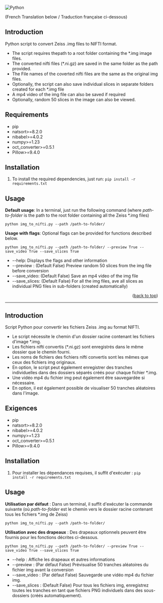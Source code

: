<a name="readme"></a>

<!-- [![Contributors][contributors-shield]][contributors-url] -->
![Python][python-shield]
<!-- [![Stargazers][stars-shield]][stars-url] -->

(French Translation below / Traduction française ci-dessous)
<!-- GETTING STARTED -->
## Introduction

Python script to convert Zeiss .img files to NIFTI format.
- The script requires thepath to a root folder containing the *.img image files.
- The converted nifti files (*.ni.gz) are saved in the same folder as the path provided.
- The File names of the coverted nifti files are the same as the original img files.
- Optionally, the script can also save individual slices in separate folders created for each *.img file
- A mp4 video of the img file can also be saved if required
- Optionally, random 50 slices in the image can also be viewed.

## Requirements
- pip
- natsort>=8.2.0
- nibabel>=4.0.2
- numpy>=1.23
- oct_converter>=0.5.1
- Pillow>=9.4.0

<!-- USAGE EXAMPLES -->
## Installation

1. To install the required dependencies, just run: `pip install -r requirements.txt`

## Usage

**Default usage**: In a terminal, just run the following command (where *path-to-folder* is the path to the root folder containing all the Zeiss *.img files)

 `python img_to_nifti.py --path /path-to-folder/`

**Usage with flags**: Optional flags can be provided for functions described below.

  `python img_to_nifti.py --path /path-to-folder/ --preview True --save_video True --save_slices True`

* --help: Displays the flags and other information
* --preview : (Default False) Preview random 50 slices from the img file before conversion
* --save_video: (Default False) Save an mp4 video of the img file
* --save_slices: (Default False) For all the img files, ave all slices as individual PNG files in sub-folders (created automatically)



<p align="right">(<a href="#readme-top">back to top</a>)</p>

---

## Introduction
Script Python pour convertir les fichiers Zeiss .img au format NIFTI.
- Le script nécessite le chemin d'un dossier racine contenant les fichiers d'image *.img.
- Les fichiers nifti convertis (*.ni.gz) sont enregistrés dans le même dossier que le chemin fourni.
- Les noms de fichiers des fichiers nifti convertis sont les mêmes que ceux des fichiers img originaux.
- En option, le script peut également enregistrer des tranches individuelles dans des dossiers séparés créés pour chaque fichier *.img.
- Une vidéo mp4 du fichier img peut également être sauvegardée si nécessaire.
- En option, il est également possible de visualiser 50 tranches aléatoires dans l'image.

## Exigences
- pip
- natsort>=8.2.0
- nibabel>=4.0.2
- numpy>=1.23
- oct_converter>=0.5.1
- Pillow>=9.4.0

## Installation

1. Pour installer les dépendances requises, il suffit d'exécuter : `pip install -r requirements.txt`

## Usage
**Utilisation par défaut** : Dans un terminal, il suffit d'exécuter la commande suivante (où *path-to-folder* est le chemin vers le dossier racine contenant tous les fichiers *.img de Zeiss)

 `python img_to_nifti.py --path /path-to-folder/`

**Utilisation avec des drapeaux** : Des drapeaux optionnels peuvent être fournis pour les fonctions décrites ci-dessous.

  `python img_to_nifti.py --path /path-to-folder/ --preview True --save_video True --save_slices True`

* --help : Affiche les drapeaux et autres informations
* --preview : (Par défaut False) Prévisualise 50 tranches aléatoires du fichier img avant la conversion
* --save_video : (Par défaut False) Sauvegarde une vidéo mp4 du fichier img.
* --save_slices : (Default False) Pour tous les fichiers img, enregistrez toutes les tranches en tant que fichiers PNG individuels dans des sous-dossiers (créés automatiquement).

<!-- MARKDOWN LINKS & IMAGES -->
[python-shield]: https://img.shields.io/badge/Python-3.7-blue?style=for-the-badge&logo=appveyor
[tf-shield]: https://img.shields.io/badge/Tensorflow-2.8-orange?style=for-the-badge&logo=appveyor

[issues-shield]: https://img.shields.io/github/issues/Atif-Anwer/SpecSeg?style=for-the-badge
[issues-url]: https://github.com/Atif-Anwer/SpecSeg/issues
[license-shield]: https://img.shields.io/badge/License-CC-brightgreen?style=for-the-badge
[license-url]: https://github.com/othneildrew/Best-README-Template/blob/master/LICENSE.txt
[linkedin-shield]: https://img.shields.io/badge/-LinkedIn-black.svg?style=for-the-badge&logo=linkedin&colorB=555
[linkedin-url]: https://www.linkedin.com/in/atifanwer/

<!-- Soruce: https://github.com/othneildrew/Best-README-Template/pull/73 -->